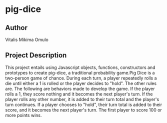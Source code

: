 # pig-dice
## Author
Vitalis Mikima Omulo
## Project Description
This project entails using Javascript objects, functions, constructors and prototypes to create pig-dice, a traditional probability game.Pig Dice is a two-person game of chance. During each turn, a player repeatedly rolls a die until either a 1 is rolled or the player decides to "hold". The other rules are. The following are behaviors made to develop the game.
If the player rolls a 1, they score nothing and it becomes the next player's turn.</li>
If the player rolls any other number, it is added to their turn total and the player's turn continues.</li>
If a player chooses to "hold", their turn total is added to their score, and it becomes the next player's turn.</li>
 The first player to score 100 or more points wins.</strong></li>
